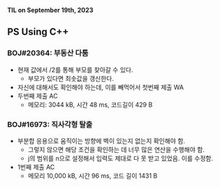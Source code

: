 **TIL on September 19th, 2023**

## PS Using C++
### BOJ#20364: 부동산 다툼
* 현재 값에서 /2를 통해 부모를 찾아갈 수 있다.
  - 부모가 있다면 최솟값을 갱신한다.
* 자신에 대해서도 확인해야 하는데, 이를 빼먹어서 첫번째 제출 WA
* 두번째 제출 AC
  - 메모리: 3044 kB, 시간 48 ms, 코드길이 429 B

### BOJ#16973: 직사각형 탈출
* 부분합 응용으로 움직이는 방향에 벽이 있는지 없는지 확인해야 함.
  - 그렇지 않으면 해당 조건을 확인하는 데 너무 많은 연산을 수행해야 함.
  - j의 범위를 n으로 설정해서 입력도 제대로 다 못 받고 있었음. 이를 수정함.
* 1번째 제출 AC
  - 메모리 10,000 kB, 시간 96 ms, 코드 길이 1431 B
